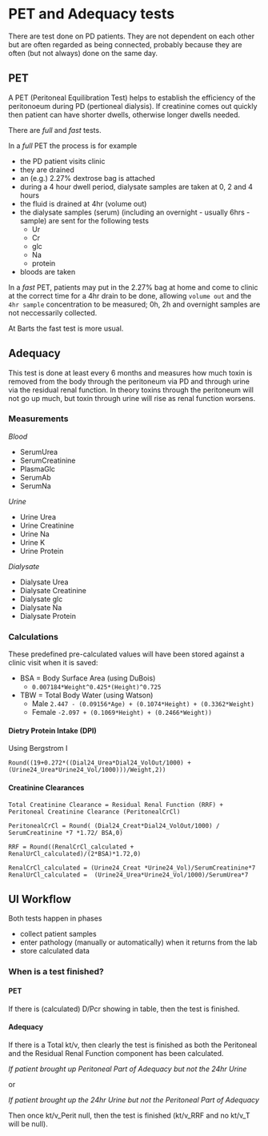 # PET and Adequacy tests

There are test done on PD patients. They are not dependent on each other but are often
regarded as being connected, probably because they are often (but not always) done on the same day.

## PET

A PET (Peritoneal Equilibration Test) helps to establish the efficiency of the peritonoeum
during PD (pertioneal dialysis). If creatinine comes out quickly then patient can have shorter
dwells, otherwise longer dwells needed.

There are *full* and *fast* tests.

In a *full* PET the process is for example
- the PD patient visits clinic
- they are drained
- an (e.g.) 2.27% dextrose bag is attached
- during a 4 hour dwell period, dialysate samples are taken at 0, 2 and 4 hours
- the fluid is drained at 4hr (volume out)
- the dialysate samples (serum) (including an overnight - usually 6hrs - sample) are sent for the
  following tests
  - Ur
  - Cr
  - glc
  - Na
  - protein
- bloods are taken

In a *fast* PET, patients may put in the 2.27% bag at home and come to clinic at the correct time
for a 4hr drain to be done, allowing `volume out` and the `4hr sample` concentration to be measured;
0h, 2h and overnight samples are not neccessarily collected.

At Barts the fast test is more usual.


## Adequacy

This test is done at least every 6 months and  measures how much toxin is removed from the body
through the peritoneum via PD and through urine via the residual renal function. In theory toxins
through the peritoneum will not go up much, but toxin through urine will rise as renal function
worsens.

### Measurements

*Blood*

- SerumUrea
- SerumCreatinine
- PlasmaGlc
- SerumAb
- SerumNa

*Urine*

- Urine Urea
- Urine Creatinine
- Urine Na
- Urine K
- Urine Protein

*Dialysate*

- Dialysate Urea
- Dialysate Creatinine
- Dialysate glc
- Dialysate Na
- Dialysate Protein

### Calculations

These predefined pre-calculated values will have been stored against a clinic visit
when it is saved:

* BSA = Body Surface Area (using DuBois)
  * `0.007184*Weight^0.425*(Height)^0.725`
* TBW = Total Body Water (using Watson)
  * Male `2.447 - (0.09156*Age) + (0.1074*Height) + (0.3362*Weight)`
  * Female `-2.097 + (0.1069*Height) + (0.2466*Weight))`

#### Dietry Protein Intake (DPI)

Using Bergstrom I

```
Round((19+0.272*((Dial24_Urea*Dial24_VolOut/1000) + (Urine24_Urea*Urine24_Vol/1000)))/Weight,2))
```

#### Creatinine Clearances

```
Total Creatinine Clearance = Residual Renal Function (RRF) + Peritoneal Creatinine Clearance (PeritonealCrCl)

PeritonealCrCl = Round( (Dial24_Creat*Dial24_VolOut/1000) / SerumCreatinine *7 *1.72/ BSA,0)

RRF = Round((RenalCrCl_calculated + RenalUrCl_calculated)/(2*BSA)*1.72,0)

RenalCrCl_calculated = (Urine24_Creat *Urine24_Vol)/SerumCreatinine*7
RenalUrCl_calculated =  (Urine24_Urea*Urine24_Vol/1000)/SerumUrea*7
```

## UI Workflow

Both tests happen in phases
- collect patient samples
- enter pathology (manually or automatically) when it returns from the lab
- store calculated data

### When is a test finished?

#### PET

If there is (calculated) D/Pcr showing in table, then the test is finished.

#### Adequacy

If there is a Total kt/v, then clearly the test is finished as both the Peritoneal
and the Residual Renal Function component has been calculated.

*If patient brought up Peritoneal Part of Adequacy but not the 24hr Urine*

or

*If patient brought up the 24hr Urine but not the Peritoneal Part of Adequacy*

Then once kt/v_Perit null, then the test is finished (kt/v_RRF and no kt/v_T will be null).

